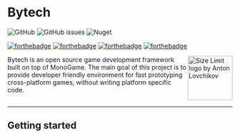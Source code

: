 # Bytech
![GitHub](https://img.shields.io/github/license/bythope/bytech?style=for-the-badge)
![GitHub issues](https://img.shields.io/github/issues-raw/bythope/bytech?style=for-the-badge)
![Nuget](https://img.shields.io/nuget/v/Bythope.Bytech?style=for-the-badge)

[![forthebadge](https://forthebadge.com/images/badges/gluten-free.svg)](https://forthebadge.com)
[![forthebadge](https://forthebadge.com/images/badges/fo-real.svg)](https://forthebadge.com)
[![forthebadge](https://forthebadge.com/images/badges/powered-by-overtime.svg)](https://forthebadge.com)
[![forthebadge](https://forthebadge.com/images/badges/made-with-c-sharp.svg)](https://forthebadge.com)

<img src="https://user-images.githubusercontent.com/10467454/95395271-8752d480-08fe-11eb-871d-8a3faccde207.png" align="right"
     alt="Size Limit logo by Anton Lovchikov" width="100">

<p style="height:100px">Bytech is an open source game development framework built on top of MonoGame. The main goal of this project is to provide developer friendly environment for fast prototyping cross-platform games, without writing platform specific code.</p>

---
## Getting started




